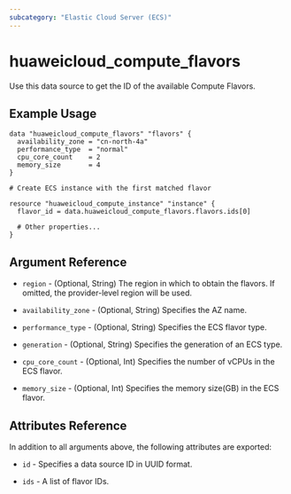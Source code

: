 ```yaml
---
subcategory: "Elastic Cloud Server (ECS)"
---
```


# huaweicloud_compute_flavors

Use this data source to get the ID of the available Compute Flavors.

## Example Usage

```hcl
data "huaweicloud_compute_flavors" "flavors" {
  availability_zone = "cn-north-4a"
  performance_type  = "normal"
  cpu_core_count    = 2
  memory_size       = 4
}

# Create ECS instance with the first matched flavor

resource "huaweicloud_compute_instance" "instance" {
  flavor_id = data.huaweicloud_compute_flavors.flavors.ids[0]

  # Other properties...
}
```

## Argument Reference

* `region` - (Optional, String) The region in which to obtain the flavors. If omitted, the provider-level region will be used.

* `availability_zone` - (Optional, String) Specifies the AZ name.

* `performance_type` - (Optional, String) Specifies the ECS flavor type.

* `generation` - (Optional, String) Specifies the generation of an ECS type.

* `cpu_core_count` - (Optional, Int) Specifies the number of vCPUs in the ECS flavor.

* `memory_size` - (Optional, Int) Specifies the memory size(GB) in the ECS flavor.


## Attributes Reference

In addition to all arguments above, the following attributes are exported:

* `id` - Specifies a data source ID in UUID format.

* `ids` - A list of flavor IDs.

